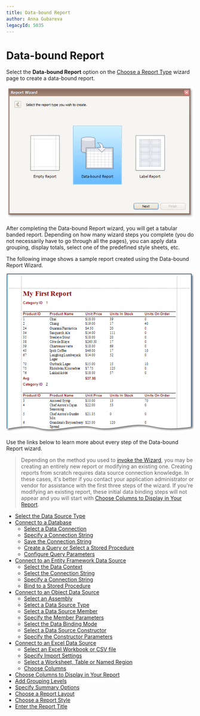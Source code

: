 ```yaml
---
title: Data-bound Report
author: Anna Gubareva
legacyId: 5035
---
```

# Data-bound Report
Select the **Data-bound Report** option on the [Choose a Report Type](choose-a-report-type.md) wizard page to create a data-bound report.

![RD_ReportWizard_Standard_0](../../../../images/img8299.png)

After completing the Data-bound Report wizard, you will get a tabular banded report. Depending on how many wizard steps you complete (you do not necessarily have to go through all the pages), you can apply data grouping, display totals, select one of the predefined style sheets, etc.

The following image shows a sample report created using the Data-bound Report Wizard.

![RD_StandardReport](../../../../images/img9137.png)

Use the links below to learn more about every step of the Data-bound Report wizard.

> Depending on the method you used to [invoke the Wizard](../report-wizard.md), you may be creating an entirely new report or modifying an existing one. Creating reports from scratch requires data source connection knowledge. In these cases, it's better if you contact your application administrator or vendor for assistance with the first three steps of the wizard. If you're modifying an existing report, these initial data binding steps will not appear and you will start with [Choose Columns to Display in Your Report](data-bound-report/choose-columns-to-display-in-your-report.md).

* [Select the Data Source Type](data-bound-report/select-the-data-source-type.md)
* [Connect to a Database](data-bound-report/connect-to-a-database.md)
	* [Select a Data Connection](data-bound-report/connect-to-a-database/select-a-data-connection.md)
	* [Specify a Connection String](data-bound-report/connect-to-a-database/specify-a-connection-string.md)
	* [Save the Connection String](data-bound-report/connect-to-a-database/save-the-connection-string.md)
	* [Create a Query or Select a Stored Procedure](data-bound-report/connect-to-a-database/create-a-query-or-select-a-stored-procedure.md)
	* [Configure Query Parameters](data-bound-report/connect-to-a-database/configure-query-parameters.md)
* [Connect to an Entity Framework Data Source](data-bound-report/connect-to-an-entity-framework-data-source.md)
	* [Select the Data Context](data-bound-report/connect-to-an-entity-framework-data-source/select-the-data-context.md)
	* [Select the Connection String](data-bound-report/connect-to-an-entity-framework-data-source/select-the-connection-string.md)
	* [Specify a Connection String](data-bound-report/connect-to-an-entity-framework-data-source/specify-a-connection-string.md)
	* [Bind to a Stored Procedure](data-bound-report/connect-to-an-entity-framework-data-source/bind-to-a-stored-procedure.md)
* [Connect to an Object Data Source](data-bound-report/connect-to-an-object-data-source.md)
	* [Select an Assembly](data-bound-report/connect-to-an-object-data-source/select-an-assembly.md)
	* [Select a Data Source Type](data-bound-report/connect-to-an-object-data-source/select-a-data-source-type.md)
	* [Select a Data Source Member](data-bound-report/connect-to-an-object-data-source/select-a-data-source-member.md)
	* [Specify the Member Parameters](data-bound-report/connect-to-an-object-data-source/specify-the-member-parameters.md)
	* [Select the Data Binding Mode](data-bound-report/connect-to-an-object-data-source/select-the-data-binding-mode.md)
	* [Select a Data Source Constructor](data-bound-report/connect-to-an-object-data-source/select-a-data-source-constructor.md)
	* [Specify the Constructor Parameters](data-bound-report/connect-to-an-object-data-source/specify-the-constructor-parameters.md)
* [Connect to an Excel Data Source](data-bound-report/connect-to-an-excel-data-source.md)
	* [Select an Excel Workbook or CSV file](data-bound-report/connect-to-an-excel-data-source/select-an-excel-workbook-or-csv-file.md)
	* [Specify Import Settings](data-bound-report/connect-to-an-excel-data-source/specify-import-settings.md)
	* [Select a Worksheet, Table or Named Region](data-bound-report/connect-to-an-excel-data-source/select-a-worksheet-table-or-named-region.md)
	* [Choose Columns](data-bound-report/connect-to-an-excel-data-source/choose-columns.md)
* [Choose Columns to Display in Your Report](data-bound-report/choose-columns-to-display-in-your-report.md)
* [Add Grouping Levels](data-bound-report/add-grouping-levels.md)
* [Specify Summary Options](data-bound-report/specify-summary-options.md)
* [Choose a Report Layout](data-bound-report/choose-a-report-layout.md)
* [Choose a Report Style](data-bound-report/choose-a-report-style.md)
* [Enter the Report Title](data-bound-report/enter-the-report-title.md)